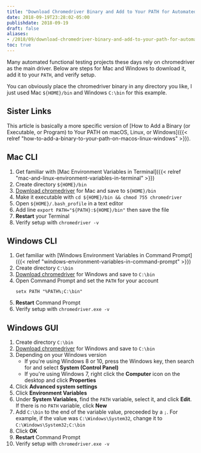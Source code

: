 ```yaml
---
title: "Download Chromedriver Binary and Add to Your PATH for Automated Functional Testing"
date: 2018-09-19T23:28:02-05:00
publishdate: 2018-09-19
draft: false
aliases:
- /2018/09/download-chromedriver-binary-and-add-to-your-path-for-automated-functional-testing/
toc: true
---
```


Many automated functional testing projects these days rely on chromedriver as the main driver. Below are steps for Mac and Windows to download it, add it to your `PATH`, and verify setup. 

You can obviously place the chromedriver binary in any directory you like, I just used Mac `${HOME}/bin` and Windows `C:\bin` for this example. 

<!--more-->

## Sister Links

This article is basically a more specific version of [How to Add a Binary (or Executable, or Program) to Your PATH on macOS, Linux, or Windows]({{< relref "how-to-add-a-binary-to-your-path-on-macos-linux-windows" >}}).

## Mac CLI

1. Get familiar with [Mac Environment Variables in Terminal]({{< relref "mac-and-linux-environment-variables-in-terminal" >}})
1. Create directory `${HOME}/bin`
1. [Download chromedriver](http://chromedriver.chromium.org/downloads) for Mac and save to `${HOME}/bin`
1. Make it executable with `cd ${HOME}/bin && chmod 755 chromedriver`
1. Open `${HOME}/.bash_profile` in a text editor
1. Add line `export PATH="${PATH}:${HOME}/bin"` then save the file
1. **Restart** your Terminal
1. Verify setup with `chromedriver -v`

## Windows CLI

1. Get familiar with [Windows Environment Variables in Command Prompt]({{< relref "windows-environment-variables-in-command-prompt" >}})
1. Create directory `C:\bin`
1. [Download chromedriver](http://chromedriver.chromium.org/downloads) for Windows and save to `C:\bin`
1. Open Command Prompt and set the `PATH` for your account
    ```
    setx PATH "%PATH%;C:\bin"
    ```
1. **Restart** Command Prompt
1. Verify setup with `chromedriver.exe -v`

## Windows GUI

1. Create directory `C:\bin`
1. [Download chromedriver](http://chromedriver.chromium.org/downloads) for Windows and save to `C:\bin`
1. Depending on your Windows version
    - If you're using Windows 8 or 10, press the Windows key, then search for and select **System (Control Panel)**
    - If you're using Windows 7, right click the **Computer** icon on the desktop and click **Properties**
1. Click **Advanced system settings**
1. Click **Environment Variables**
1. Under **System Variables**, find the `PATH` variable, select it, and click **Edit**. If there is no `PATH` variable, click **New**
1. Add `C:\bin` to the end of the variable value, preceeded by a `;`. For example, if the value was `C:\Windows\System32`, change it to `C:\Windows\System32;C:\bin`
1. Click **OK**
1. **Restart** Command Prompt
1. Verify setup with `chromedriver.exe -v`
